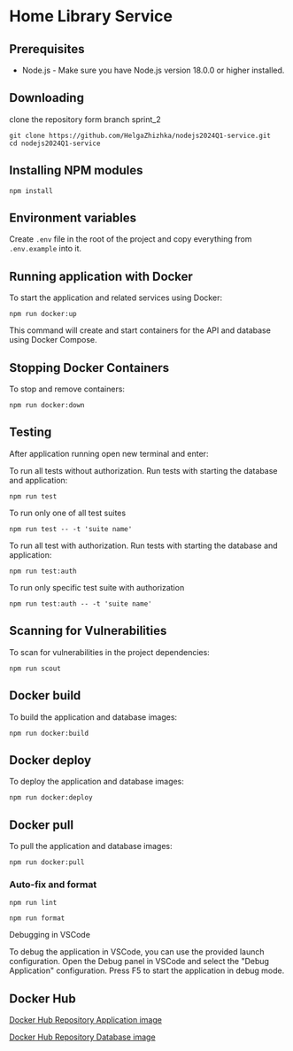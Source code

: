 # Home Library Service

## Prerequisites

- Node.js - Make sure you have Node.js version 18.0.0 or higher installed.

## Downloading

clone the repository form branch sprint_2

```
git clone https://github.com/HelgaZhizhka/nodejs2024Q1-service.git
cd nodejs2024Q1-service
```

## Installing NPM modules

```
npm install
```

## Environment variables

Create `.env` file in the root of the project and copy everything from `.env.example` into it.

## Running application with Docker

To start the application and related services using Docker:

```
npm run docker:up
```

This command will create and start containers for the API and database using Docker Compose.

## Stopping Docker Containers

To stop and remove containers:

```
npm run docker:down
```

## Testing

After application running open new terminal and enter:

To run all tests without authorization. Run tests with starting the database and application:

```
npm run test
```

To run only one of all test suites

```
npm run test -- -t 'suite name'
```

To run all test with authorization. Run tests with starting the database and application:

```
npm run test:auth
```

To run only specific test suite with authorization

```
npm run test:auth -- -t 'suite name'
```

## Scanning for Vulnerabilities

To scan for vulnerabilities in the project dependencies:

```
npm run scout
```

## Docker build

To build the application and database images:

```
npm run docker:build
```

## Docker deploy

To deploy the application and database images:

```
npm run docker:deploy
```

## Docker pull

To pull the application and database images:

```
npm run docker:pull
```

### Auto-fix and format

```
npm run lint
```

```
npm run format
```

Debugging in VSCode

To debug the application in VSCode, you can use the provided launch configuration. Open the Debug panel in VSCode and select the "Debug Application" configuration.
Press F5 to start the application in debug mode.

## Docker Hub

[Docker Hub Repository Application image]()

[Docker Hub Repository Database image]()
